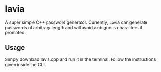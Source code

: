 # lavia
A super simple C++ password generator. Currently, Lavia can generate passwords of arbitrary length and will avoid ambiguous characters if prompted. 

## Usage
Simply download lavia.cpp and run it in the terminal. Follow the instructions given inside the CLI. 
